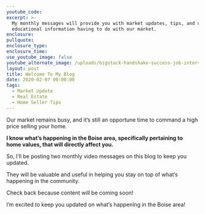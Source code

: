 ```yaml
---
youtube_code:
excerpt: >-
  My monthly messages will provide you with market updates, tips, and other
  educational information having to do with our market.
enclosure:
pullquote:
enclosure_type:
enclosure_time:
use_youtube_image: false
youtube_alternate_image: /uploads/bigstock-handshake-success-job-intervie-254790886.jpg
layout: post
title: Welcome To My Blog
date: 2020-02-07 00:00:00
tags:
  - Market Update
  - Real Estate
  - Home Seller Tips
---
```


Our market remains busy, and it’s still an opportune time to command a high price selling your home.&nbsp;&nbsp;

**I know what’s happening in the Boise area, specifically pertaining to home values, that will directly affect you.**

So, I’ll be posting two monthly video messages on this blog to keep you updated.&nbsp;

They will be valuable and useful in helping you stay on top of what’s happening in the community.

Check back because content will be coming soon\!

I’m excited to keep you updated on what’s happening in the Boise area\!